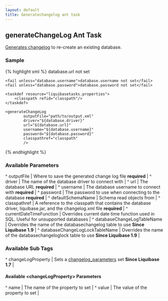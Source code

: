 ```yaml
---
layout: default
title: Generatechangelog ant task
---
```


## generateChangeLog Ant Task ##

[Generates changelog](../generating_changelogs.html) to re-create an existing database.


### Sample ###

{% highlight xml %}
<target name="generateChangelog" depends="prepare">
    <fail unless="database.url">database.url not set</fail>

    <fail unless="database.username">database.username not set</fail>
    <fail unless="database.password">database.password not set</fail>

    <taskdef resource="liquibasetasks.properties">
        <classpath refid="classpath"/>
    </taskdef>

    <generateChangeLog
            outputFile="path/to/output.xml"
            driver="${database.driver}"
            url="${database.url}"
            username="${database.username}"
            password="${database.password}"
            classpathref="classpath"
            />
</target>
{% endhighlight %}



### Available Parameters ###

^ outputFile  | Where to save the generated change log file **required**  |
^ driver  | The name of the database driver to connect with  | 
^ url  | The database URL **required**  |
^ username  | The database username to connect with **required**  |
^ password  | The password to use when connecting to the database **required**  |
^ defaultSchemaName  | Schema read objects from  |
^ classpathref  | A reference to the classpath that contains the database driver, liquibase.jar, and the changelog.xml file **required**  |
^ currentDateTimeFunction  | Overrides current date time function used in SQL. Useful for unsupported databases  | 
^ databaseChangeLogTableName  | Overrides the name of the databasechangelog table to use **Since Liquibase 1.9** |
^ databaseChangeLogLockTableName  | Overrides the name of the databasechangeloglock table to use **Since Liquibase 1.9** |

### Available Sub Tags ###
^ changeLogProperty  | Sets a [changelog_parameters](../changelog_parameters.html) set **Since Liquibase 1.7** |

#### Available &lt;changeLogProperty&gt; Parameters ####
^ name  | The name of the property to set  | 
^ value  | The value of the property to set  | 
